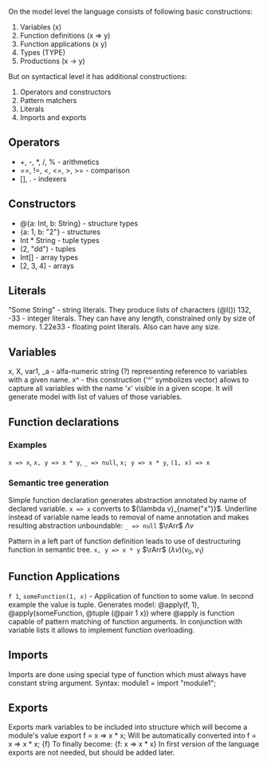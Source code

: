 On the model level the language consists of following basic constructions:

1. Variables (x)
2. Function definitions (x => y)
3. Function applications (x y)
4. Types (TYPE)
5. Productions (x -> y)

But on syntactical level it has additional constructions:

1. Operators and constructors
2. Pattern matchers
3. Literals
4. Imports and exports

## Operators

* +, -, *, /, % - arithmetics
* ==, !=, <, <=, >, >= - comparison
* [], . - indexers

## Constructors

* @{a: Int, b: String} - structure types
* {a: 1, b: "2"} - structures
* Int * String - tuple types
* (2, "dd") - tuples
* Int[] - array types
* [2, 3, 4] - arrays

## Literals

"Some String" - string literals. They produce lists of characters (@l())
132, -33 - integer literals. They can have any length, constrained only by size of memory.
1.22e33 - floating point literals. Also can have any size.

## Variables

x, X, var1, \_a - alfa-numeric string (?) representing reference to variables with a given name. 
x^ - this construction ('^' symbolizes vector) allows to capture all variables with the name 'x' visible in a given scope. It will generate model with list of values of those variables.

## Function declarations

### Examples
`x => x`, `x, y => x * y`, `_ => null`, `x; y => x * y`, `(1, x) => x`

### Semantic tree generation
Simple function declaration generates abstraction annotated by name of declared variable. `x => x` converts to $(\lambda v)_{name("x")}$. Underline instead of variable name leads to removal of name annotation and makes resulting abstraction unboundable: `_ => null` $\rArr$ $\Lambda v$

Pattern in a left part of function definition leads to use of destructuring function in semantic tree. `x, y => x * y` $\rArr$ $(\lambda v)(v_0, v_1)$

## Function Applications

`f 1`, `someFunction(1, x)` - Application of function to some value. In second example the
value is tuple. Generates model: @apply(f, 1), @apply(someFunction, @tuple (@pair 1 x)) where @apply is function capable of pattern matching of function arguments. In conjunction with variable lists it allows to implement function overloading.

## Imports

Imports are done using special type of function which must always have constant string argument. Syntax:
module1 = import "module1";

## Exports
Exports mark variables to be included into structure which will become a module's value
export f = x => x * x;
Will be automatically converted into
f = x => x * x;
{f}
To finally become:
{f: x => x * x}
In first version of the language exports are not needed, but should be added later.